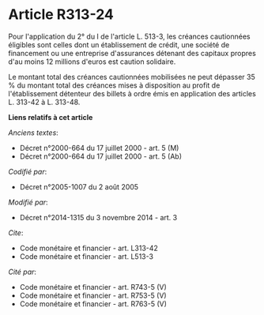 # Article R313-24

Pour l'application du 2° du I de l'article L. 513-3, les créances cautionnées éligibles sont celles dont un établissement de
crédit, une société de financement ou une entreprise d'assurances détenant des capitaux propres d'au moins 12 millions
d'euros est caution solidaire. 

Le montant total des créances cautionnées mobilisées ne peut dépasser 35 % du montant total des créances mises à disposition
au profit de l'établissement détenteur des billets à ordre émis en application des articles L. 313-42 à L. 313-48.

**Liens relatifs à cet article**

_Anciens textes_:

  - Décret n°2000-664 du 17 juillet 2000 - art. 5 (M)
  - Décret n°2000-664 du 17 juillet 2000 - art. 5 (Ab)

_Codifié par_:

  - Décret n°2005-1007 du 2 août 2005

_Modifié par_:

  - Décret n°2014-1315 du 3 novembre 2014 - art. 3

_Cite_:

  - Code monétaire et financier - art. L313-42
  - Code monétaire et financier - art. L513-3

_Cité par_:

  - Code monétaire et financier - art. R743-5 (V)
  - Code monétaire et financier - art. R753-5 (V)
  - Code monétaire et financier - art. R763-5 (V)
